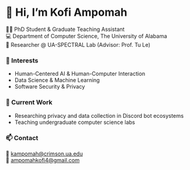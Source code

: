 # 👋 Hi, I’m Kofi Ampomah  

👨‍🎓 PhD Student & Graduate Teaching Assistant  
💻 Department of Computer Science, The University of Alabama  
🔬 Researcher @ UA-SPECTRAL Lab (Advisor: Prof. Tu Le)  

### 👀 Interests  
- Human-Centered AI & Human-Computer Interaction  
- Data Science & Machine Learning  
- Software Security & Privacy  

### 🌱 Current Work  
- Researching privacy and data collection in Discord bot ecosystems  
- Teaching undergraduate computer science labs  

### 📫 Contact  
📧 kampomah@crimson.ua.edu  
📧 ampomahkofi4@gmail.com  
